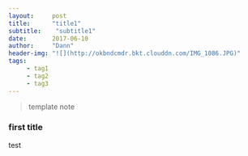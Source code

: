 ```yaml
---
layout:     post
title:      "title1"
subtitle:    "subtitle1"
date:       2017-06-10
author:     "Dann"
header-img: "![](http://okbndcmdr.bkt.clouddn.com/IMG_1086.JPG)"
tags:
     - tag1
     - tag2
     - tag3
---
```


> template note

### first title

test



